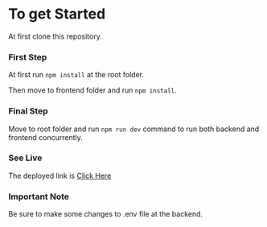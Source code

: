 # To get Started

At first clone this repository.

### First Step

At first run `npm install` at the root folder.

Then move to frontend folder and run `npm install`.

### Final Step

Move to root folder and run `npm run dev` command to run both backend and frontend concurrently.

### See Live

The deployed link is [Click Here](https://glacial-castle-35211.herokuapp.com/)

### Important Note
Be sure to make some changes to .env file at the backend.
